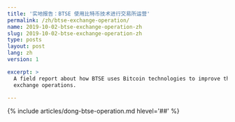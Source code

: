```yaml
---
title: '实地报告：BTSE 使用比特币技术进行交易所运营'
permalink: /zh/btse-exchange-operation/
name: 2019-10-02-btse-exchange-operation-zh
slug: 2019-10-02-btse-exchange-operation-zh
type: posts
layout: post
lang: zh
version: 1

excerpt: >
  A field report about how BTSE uses Bitcoin technologies to improve their
  exchange operations.

---
```

{% include articles/dong-btse-operation.md hlevel='##' %}
